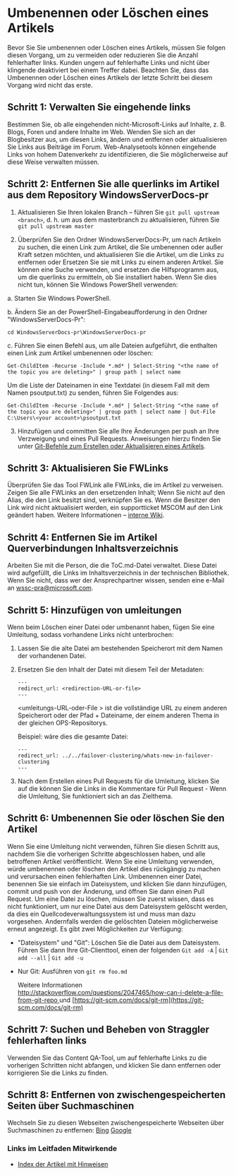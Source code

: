 # <a name="rename-or-delete-an-article"></a>Umbenennen oder Löschen eines Artikels

Bevor Sie Sie umbenennen oder Löschen eines Artikels, müssen Sie folgen diesen Vorgang, um zu vermeiden oder reduzieren Sie die Anzahl fehlerhafter links. Kunden ungern auf fehlerhafte Links und nicht über klingende deaktiviert bei einem Treffer dabei. Beachten Sie, dass das Umbenennen oder Löschen eines Artikels der letzte Schritt bei diesem Vorgang wird nicht das erste.


## <a name="step-1-manage-inbound-links"></a>Schritt 1: Verwalten Sie eingehende links

Bestimmen Sie, ob alle eingehenden nicht-Microsoft-Links auf Inhalte, z. B. Blogs, Foren und andere Inhalte im Web. Wenden Sie sich an der Blogbesitzer aus, um diesen Links, ändern und entfernen oder aktualisieren Sie Links aus Beiträge im Forum. Web-Analysetools können eingehende Links von hohem Datenverkehr zu identifizieren, die Sie möglicherweise auf diese Weise verwalten müssen.

## <a name="step-2-remove-all-crosslinks-to-the-article-from-the-windowsserverdocs-pr-repository"></a>Schritt 2: Entfernen Sie alle querlinks im Artikel aus dem Repository WindowsServerDocs-pr

1. Aktualisieren Sie Ihren lokalen Branch – führen Sie `git pull upstream <branch>`, d. h. um aus dem masterbranch zu aktualisieren, führen Sie `git pull upstream master`

2.  Überprüfen Sie den Ordner WindowsServerDocs-Pr, um nach Artikeln zu suchen, die einen Link zum Artikel, die Sie umbenennen oder außer Kraft setzen möchten, und aktualisieren Sie die Artikel, um die Links zu entfernen oder Ersetzen Sie sie mit Links zu einem anderen Artikel. Sie können eine Suche verwenden, und ersetzen die Hilfsprogramm aus, um die querlinks zu ermitteln, ob Sie installiert haben. Wenn Sie dies nicht tun, können Sie Windows PowerShell verwenden:

 a. Starten Sie Windows PowerShell.

 b. Ändern Sie an der PowerShell-Eingabeaufforderung in den Ordner "WindowsServerDocs-Pr":

 `cd WindowsServerDocs-pr\WindowsServerDocs-pr`

 c. Führen Sie einen Befehl aus, um alle Dateien aufgeführt, die enthalten einen Link zum Artikel umbenennen oder löschen:

 `Get-ChildItem -Recurse -Include *.md* | Select-String "<the name of the topic you are deleting>" | group path | select name`

  Um die Liste der Dateinamen in eine Textdatei (in diesem Fall mit dem Namen psoutput.txt) zu senden, führen Sie Folgendes aus:

  `Get-ChildItem -Recurse -Include *.md* | Select-String "<the name of the topic you are deleting>" | group path | select name | Out-File C:\Users\<your account>\psoutput.txt`

3. Hinzufügen und committen Sie alle Ihre Änderungen per push an Ihre Verzweigung und eines Pull Requests. Anweisungen hierzu finden Sie unter [Git-Befehle zum Erstellen oder Aktualisieren eines Artikels](git-steps-create-update-content.md).

## <a name="step-3-update-fwlinks"></a>Schritt 3: Aktualisieren Sie FWLinks

Überprüfen Sie das Tool FWLink alle FWLinks, die im Artikel zu verweisen. Zeigen Sie alle FWLinks an den ersetzenden Inhalt; Wenn Sie nicht auf den Alias, die den Link besitzt sind, verknüpfen Sie es. Wenn die Besitzer den Link wird nicht aktualisiert werden, ein supportticket MSCOM auf den Link geändert haben. Weitere Informationen – [interne Wiki](http://sharepoint/sites/azurecontentguidance/wiki/Pages/Manage%20inbound%20links%20to%20retired%20topics.aspx).

## <a name="step-4-remove-crosslinks-to-the-article-from-table-of-contents"></a>Schritt 4: Entfernen Sie im Artikel Querverbindungen Inhaltsverzeichnis

Arbeiten Sie mit die Person, die die ToC.md-Datei verwaltet. Diese Datei wird aufgefüllt, die Links im Inhaltsverzeichnis in der technischen Bibliothek. Wenn Sie nicht, dass wer der Ansprechpartner wissen, senden eine e-Mail an wssc-pra@microsoft.com.

## <a name="step-5-add-redirects"></a>Schritt 5: Hinzufügen von umleitungen
Wenn beim Löschen einer Datei oder umbenannt haben, fügen Sie eine Umleitung, sodass vorhandene Links nicht unterbrochen:

1. Lassen Sie die alte Datei am bestehenden Speicherort mit dem Namen der vorhandenen Datei.
2. Ersetzen Sie den Inhalt der Datei mit diesem Teil der Metadaten:
   ```
   ---
   redirect_url: <redirection-URL-or-file>
   ---
   ```
   \<umleitungs-URL-oder-File > ist die vollständige URL zu einem anderen Speicherort oder der Pfad + Dateiname, der einem anderen Thema in der gleichen OPS-Repositorys.

   Beispiel: wäre dies die gesamte Datei:

   ```
   ---
   redirect_url: ../../failover-clustering/whats-new-in-failover-clustering
   ---
   ```

3. Nach dem Erstellen eines Pull Requests für die Umleitung, klicken Sie auf die können Sie die Links in die Kommentare für Pull Request - Wenn die Umleitung, Sie funktioniert sich an das Zielthema.

## <a name="step-6-rename-or-delete-the-article"></a>Schritt 6: Umbenennen Sie oder löschen Sie den Artikel

Wenn Sie eine Umleitung nicht verwenden, führen Sie diesen Schritt aus, nachdem Sie die vorherigen Schritte abgeschlossen haben, und alle betroffenen Artikel veröffentlicht. Wenn Sie eine Umleitung verwenden, würde umbenennen oder löschen den Artikel dies rückgängig zu machen und verursachen einen fehlerhaften Link. Umbenennen einer Datei, benennen Sie sie einfach im Dateisystem, und klicken Sie dann hinzufügen, commit und push von der Änderung, und öffnen Sie dann einen Pull Request.
Um eine Datei zu löschen, müssen Sie zuerst wissen, dass es nicht funktioniert, um nur eine Datei aus dem Dateisystem gelöscht werden, da dies ein Quellcodeverwaltungssystem ist und muss man dazu vorgesehen. Andernfalls werden die gelöschten Dateien möglicherweise erneut angezeigt.
Es gibt zwei Möglichkeiten zur Verfügung:

- "Dateisystem" und "Git": Löschen Sie die Datei aus dem Dateisystem. Führen Sie dann Ihre Git-Clienttool, einen der folgenden  ```Git add -A``` | ```Git add --all``` | ```Git add -u```
- Nur Git:   Ausführen von ```git rm foo.md```

    Weitere Informationen [ http://stackoverflow.com/questions/2047465/how-can-i-delete-a-file-from-git-repo ](http://stackoverflow.com/questions/2047465/how-can-i-delete-a-file-from-git-repo) und [https://git-scm.com/docs/git-rm](https://git-scm.com/docs/git-rm) 

## <a name="step-7-find-and-fix-straggler-broken-links"></a>Schritt 7: Suchen und Beheben von Straggler fehlerhaften links

Verwenden Sie das Content QA-Tool, um auf fehlerhafte Links zu die vorherigen Schritten nicht abfangen, und klicken Sie dann entfernen oder korrigieren Sie die Links zu finden.

## <a name="step-8-remove-cached-pages-from-search-engines"></a>Schritt 8: Entfernen von zwischengespeicherten Seiten über Suchmaschinen

Wechseln Sie zu diesen Webseiten zwischengespeicherte Webseiten über Suchmaschinen zu entfernen: [Bing](https://www.bing.com/webmaster/tools/content-removal?rflid=1)
[Google](https://www.google.com/webmasters/tools/removals?pli=1)


### <a name="contributors-guide-links"></a>Links im Leitfaden Mitwirkende

- [Index der Artikel mit Hinweisen](./contributor-guide-index.md)

